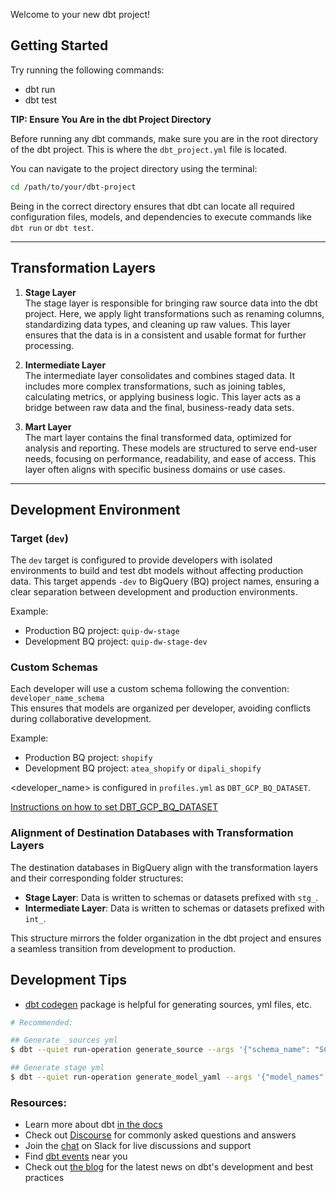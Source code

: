 Welcome to your new dbt project!

## Getting Started

Try running the following commands:
- dbt run
- dbt test

**TIP: Ensure You Are in the dbt Project Directory**

Before running any dbt commands, make sure you are in the root directory of the dbt project. This is where the `dbt_project.yml` file is located.  

You can navigate to the project directory using the terminal:  
```bash
cd /path/to/your/dbt-project
```

Being in the correct directory ensures that dbt can locate all required configuration files, models, and dependencies to execute commands like `dbt run` or `dbt test`.  

---  

## Transformation Layers  

1. **Stage Layer**  
   The stage layer is responsible for bringing raw source data into the dbt project. Here, we apply light transformations such as renaming columns, standardizing data types, and cleaning up raw values. This layer ensures that the data is in a consistent and usable format for further processing.  

2. **Intermediate Layer**  
   The intermediate layer consolidates and combines staged data. It includes more complex transformations, such as joining tables, calculating metrics, or applying business logic. This layer acts as a bridge between raw data and the final, business-ready data sets.  

3. **Mart Layer**  
   The mart layer contains the final transformed data, optimized for analysis and reporting. These models are structured to serve end-user needs, focusing on performance, readability, and ease of access. This layer often aligns with specific business domains or use cases.  

---

## Development Environment

### Target (`dev`)  
The `dev` target is configured to provide developers with isolated environments to build and test dbt models without affecting production data. This target appends `-dev` to BigQuery (BQ) project names, ensuring a clear separation between development and production environments.  

Example:  
- Production BQ project: `quip-dw-stage`  
- Development BQ project: `quip-dw-stage-dev`  

### Custom Schemas  
Each developer will use a custom schema following the convention:  
`developer_name_schema`  
This ensures that models are organized per developer, avoiding conflicts during collaborative development.  

Example:  
- Production BQ project: `shopify`  
- Development BQ project: `atea_shopify` or `dipali_shopify`

<developer_name> is configured in `profiles.yml` as `DBT_GCP_BQ_DATASET`.

[Instructions on how to set DBT_GCP_BQ_DATASET](https://github.com/getquip/dbt/tree/main/Instructions-on-how-to-set-DBT_GCP_BQ_DATASET)

### Alignment of Destination Databases with Transformation Layers  
The destination databases in BigQuery align with the transformation layers and their corresponding folder structures:  
- **Stage Layer**: Data is written to schemas or datasets prefixed with `stg_`.  
- **Intermediate Layer**: Data is written to schemas or datasets prefixed with `int_`.  

This structure mirrors the folder organization in the dbt project and ensures a seamless transition from development to production.

## Development Tips

- [dbt codegen](https://hub.getdbt.com/dbt-labs/codegen/latest/) package is helpful for generating sources, yml files, etc.
```zsh
# Recommended:

## Generate _sources yml
$ dbt --quiet run-operation generate_source --args '{"schema_name": "SCHEMA_NAME", "database_name": "SOURCE_DATABASE"}' > models/stage/SCHEMA_NAME/_sources.yml

## Generate stage yml
$ dbt --quiet run-operation generate_model_yaml --args '{"model_names": ["MODEL_NAME"]}' > models/TRANSFORMATION_LAYER/SCHEMA_NAME/schemas/MODEL_NAME.yml
```

### Resources:
- Learn more about dbt [in the docs](https://docs.getdbt.com/docs/introduction)
- Check out [Discourse](https://discourse.getdbt.com/) for commonly asked questions and answers
- Join the [chat](https://community.getdbt.com/) on Slack for live discussions and support
- Find [dbt events](https://events.getdbt.com) near you
- Check out [the blog](https://blog.getdbt.com/) for the latest news on dbt's development and best practices


